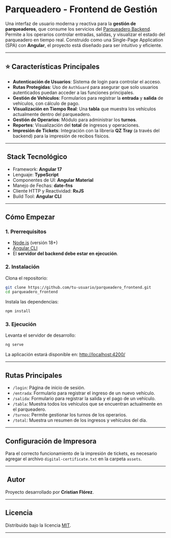 # Parqueadero - Frontend de Gestión

Una interfaz de usuario moderna y reactiva para la **gestión de parqueaderos**, que consume los servicios del [Parqueadero Backend](https://github.com/crisflorez06/parqueadero-backend). Permite a los operarios controlar entradas, salidas, y visualizar el estado del parqueadero en tiempo real.
Construido como una Single-Page Application (SPA) con **Angular**, el proyecto está diseñado para ser intuitivo y eficiente.

---

## ⭐ Características Principales

*   **Autenticación de Usuarios**: Sistema de login para controlar el acceso.
*   **Rutas Protegidas**: Uso de `AuthGuard` para asegurar que solo usuarios autenticados puedan acceder a las funciones principales.
*   **Gestión de Vehículos**: Formularios para registrar la **entrada** y **salida** de vehículos, con cálculo de pago.
*   **Visualización en Tiempo Real**: Una **tabla** que muestra los vehículos actualmente dentro del parqueadero.
*   **Gestión de Operarios**: Módulo para administrar los **turnos**.
*   **Reportes**: Visualización del **total** de ingresos y operaciones.
*   **Impresión de Tickets**: Integración con la librería **QZ Tray** (a través del backend) para la impresión de recibos físicos.

---

## ️ Stack Tecnológico

*   Framework: **Angular 17**
*   Lenguaje: **TypeScript**
*   Componentes de UI: **Angular Material**
*   Manejo de Fechas: **date-fns**
*   Cliente HTTP y Reactividad: **RxJS**
*   Build Tool: **Angular CLI**

---

## Cómo Empezar

### 1. Prerrequisitos

*   [Node.js](https://nodejs.org/) (versión 18+)
*   [Angular CLI](https://angular.dev/tools/cli)
*   El **servidor del backend debe estar en ejecución**.

### 2. Instalación

Clona el repositorio:

```bash
git clone https://github.com/tu-usuario/parqueadero_frontend.git
cd parqueadero_frontend
```

Instala las dependencias:

```bash
npm install
```

### 3. Ejecución

Levanta el servidor de desarrollo:

```bash
ng serve
```

La aplicación estará disponible en: [http://localhost:4200/](http://localhost:4200/)

---

##  Rutas Principales

*   `/login`: Página de inicio de sesión.
*   `/entrada`: Formulario para registrar el ingreso de un nuevo vehículo.
*   `/salida`: Formulario para registrar la salida y el pago de un vehículo.
*   `/tabla`: Muestra todos los vehículos que se encuentran actualmente en el parqueadero.
*   `/turnos`: Permite gestionar los turnos de los operarios.
*   `/total`: Muestra un resumen de los ingresos y vehículos del día.

---

## Configuración de Impresora

Para el correcto funcionamiento de la impresión de tickets, es necesario agregar el archivo `digital-certificate.txt` en la carpeta `assets`.

---

## ‍ Autor

Proyecto desarrollado por **Cristian Flórez**.

---

##  Licencia

Distribuido bajo la licencia [MIT](LICENSE).

---

